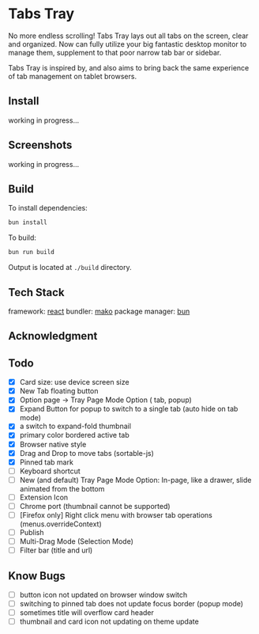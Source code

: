 # Tabs Tray

No more endless scrolling! Tabs Tray lays out all tabs on the screen, clear and organized. Now can fully utilize your big fantastic desktop monitor to manage them, supplement to that poor narrow tab bar or sidebar.

Tabs Tray is inspired by, and also aims to bring back the same experience of tab management on tablet browsers.


## Install

working in progress...

## Screenshots

working in progress...

## Build

To install dependencies:

```bash
bun install
```

To build:

```bash
bun run build
```

Output is located at `./build` directory.

## Tech Stack

framework: [react](https://react.dev/)
bundler: [mako](https://makojs.dev/)
package manager: [bun](https://bun.sh/)

## Acknowledgment



## Todo

- [x] Card size: use device screen size
- [x] New Tab floating button
- [x] Option page -> Tray Page Mode Option ( tab, popup)
- [x] Expand Button for popup to switch to a single tab (auto hide on tab mode)
- [x] a switch to expand-fold thumbnail
- [x] primary color bordered active tab
- [x] Browser native style
- [x] Drag and Drop to move tabs (sortable-js)
- [x] Pinned tab mark
- [ ] Keyboard shortcut
- [ ] New (and default) Tray Page Mode Option: In-page, like a drawer, slide animated from the bottom
- [ ] Extension Icon
- [ ] Chrome port (thumbnail cannot be supported)
- [ ] [Firefox only] Right click menu with browser tab operations (menus.overrideContext)
- [ ] Publish
- [ ] Multi-Drag Mode (Selection Mode)
- [ ] Filter bar (title and url)

## Know Bugs

- [ ] button icon not updated on browser window switch
- [ ] switching to pinned tab does not update focus border (popup mode)
- [ ] sometimes title will overflow card header
- [ ] thumbnail and card icon not updating on theme update